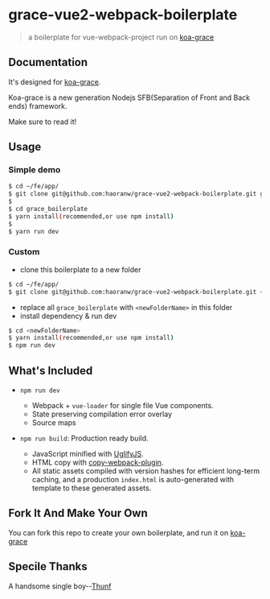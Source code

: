 # grace-vue2-webpack-boilerplate

> a boilerplate for vue-webpack-project run on [koa-grace](https://github.com/xiongwilee/koa-grace)


## Documentation

It's designed for [koa-grace](https://github.com/xiongwilee/koa-grace).

Koa-grace is a new generation Nodejs SFB(Separation of Front and Back ends) framework.

Make sure to read it!


## Usage

### Simple demo

``` bash
$ cd ~/fe/app/
$ git clone git@github.com:haoranw/grace-vue2-webpack-boilerplate.git grace_boilerplate
$
$ cd grace_boilerplate
$ yarn install(recommended,or use npm install)
$
$ yarn run dev
```


### Custom

- clone this boilerplate to a new folder
```bash
$ cd ~/fe/app/
$ git clone git@github.com:haoranw/grace-vue2-webpack-boilerplate.git <newFolderName>
```
- replace all `grace_boilerplate` with `<newFolderName>` in this folder
- install dependency & run dev
```bash
$ cd <newFolderName>
$ yarn install(recommended,or use npm install)
$ npm run dev
```


## What's Included

- `npm run dev`
  - Webpack + `vue-loader` for single file Vue components.
  - State preserving compilation error overlay
  - Source maps

- `npm run build`: Production ready build.
  - JavaScript minified with [UglifyJS](https://github.com/mishoo/UglifyJS2).
  - HTML copy with [copy-webpack-plugin](https://github.com/kevlened/copy-webpack-plugin).
  - All static assets compiled with version hashes for efficient long-term caching, and a production `index.html` is auto-generated with template to these generated assets.


## Fork It And Make Your Own

You can fork this repo to create your own boilerplate, and run it on [koa-grace](https://github.com/xiongwilee/koa-grace)

## Specile Thanks
A handsome single boy--[Thunf](https://github.com/Thunf)
